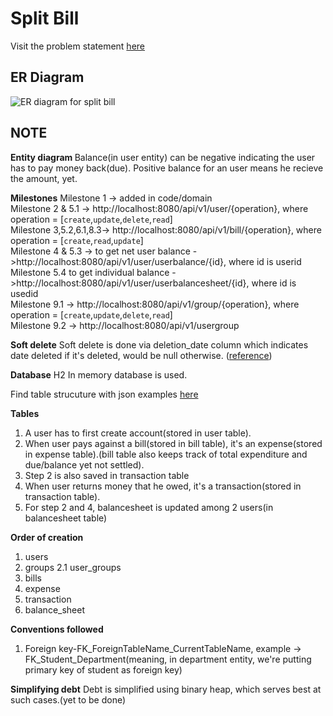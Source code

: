 # Split Bill
Visit the problem statement [here](https://git.hashedin.com/ganesh.jadhav/kotlin-assignment-2/-/blob/master/metadata/SplitBill%20Assignment%20-%20To%20Share.pdf)

## ER Diagram
![ER diagram for split bill](https://git.hashedin.com/ganesh.jadhav/kotlin-assignment-2/-/raw/master/metadata/SplitPerfect_ER_Diagram.png)

## NOTE
<b>Entity diagram </b>
Balance(in user entity) can be negative indicating the user has to pay money back(due). Positive balance for an user means he recieve the amount, yet.


<b>Milestones</b>
Milestone 1 -> added in code/domain<br>
Milestone 2 & 5.1 -> http://localhost:8080/api/v1/user/{operation}, where operation = [`create`,`update`,`delete`,`read`]<br>
Milestone 3,5.2,6.1,8.3-> http://localhost:8080/api/v1/bill/{operation}, where operation = [`create`,`read`,`update`]<br>
Milestone 4 & 5.3 -> to get net user balance ->http://localhost:8080/api/v1/user/userbalance/{id}, where id is userid<br>
Milestone 5.4 to get individual balance ->http://localhost:8080/api/v1/user/userbalancesheet/{id}, where id is usedid<br>
Milestone 9.1 -> http://localhost:8080/api/v1/group/{operation}, where operation = [`create`,`update`,`delete`,`read`]<br>
Milestone 9.2 -> http://localhost:8080/api/v1/usergroup<br>

<b>Soft delete</b>
Soft delete is done via deletion_date column which indicates date deleted if it's deleted, would be null otherwise. ([reference](https://stackoverflow.com/a/68338/7467083))

<b>Database</b>
H2 In memory database is used.

Find table strucuture with json examples [here](https://git.hashedin.com/ganesh.jadhav/kotlin-assignment-2/-/blob/master/metadata/table_strucuture_with_examples.txt)

<b>Tables</b>
1. A user has to first create account(stored in user table).
2. When user pays against a bill(stored in bill table), it's an expense(stored in expense table).(bill table also keeps track of total expenditure and due/balance yet not settled).
3. Step 2 is also saved in transaction table
4. When user returns money that he owed, it's a transaction(stored in transaction table).
5. For step 2 and 4, balancesheet is updated among 2 users(in balancesheet table) 

<b>Order of creation</b>
1. users
2. groups
2.1 user_groups
3. bills
4. expense
5. transaction
6. balance_sheet

<b>Conventions followed</b>
1. Foreign key-FK_ForeignTableName_CurrentTableName, example -> FK_Student_Department(meaning, in department entity, we're putting primary key of student as foreign key)


<b>Simplifying debt</b>
Debt is simplified using binary heap, which serves best at such cases.(yet to be done)

